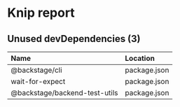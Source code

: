 # Knip report

## Unused devDependencies (3)

| Name                          | Location     |
|:------------------------------|:-------------|
| @backstage/cli                | package.json |
| wait-for-expect               | package.json |
| @backstage/backend-test-utils | package.json |

